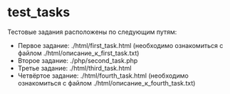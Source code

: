 # test_tasks

Тестовые задания расположены по следующим путям:

* Первое задание:    ./html/first_task.html (необходимо ознакомиться с файлом ./html/описание_к_first_task.txt)
* Второе задание:    ./php/second_task.php
* Третье задание:    ./html/third_task.html
* Четвёртое задание: ./html/fourth_task.html (необходимо ознакомиться с файлом ./html/описание_к_fourth_task.txt)
